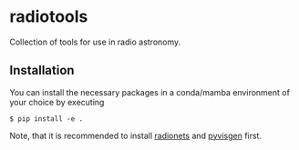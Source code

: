 # radiotools
Collection of tools for use in radio astronomy.

## Installation
You can install the necessary packages in a conda/mamba environment of your choice by executing
```
$ pip install -e .
```
Note, that it is recommended to install [radionets](https://github.com/radionets-project/radionets)
and [pyvisgen](https://github.com/radionets-project/pyvisgen) first.
